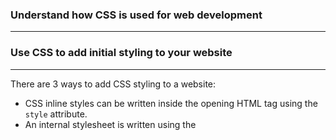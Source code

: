 ### Understand how CSS is used for web development
___________________________


### Use CSS to add initial styling to your website
___________________________
There are 3 ways to add CSS styling to a website:
- CSS inline styles can be written inside the opening HTML tag using the `style` attribute.
- An internal stylesheet is written using the <style> element inside the <head> element of an HTML file.
- An external stylesheet separates CSS code from HTML, by using the .css file extension.
>e.g. <link href='style.css' rel='stylesheet'>

Further points:

- CSS can select HTML elements by type, class, ID, and attribute.
- All elements can be selected using the universal selector.
- An element can have different states using the pseudo-class selector.
E.G:
    button:hover {
        color: blue;
    }
- Multiple CSS classes can be applied to one HTML element.

Some properties that can be defined in CSS include:
font-family
font-size
font-weight
text-align (left, right, centre)
color 
background-color
opacity 
background-image
!important !!!!!!!!!!!!!!
### Understand the Box Model in CSS
___________________________

>The box model comprises a set of properties used to create space around and between HTML elements.

- Borders surround the content area and padding of an element. 
- Padding is the space between the content area and the border.
- Margin is the amount of spacing outside of an element’s border.

- Horizontal margins add, so the total space between the borders of adjacent elements is equal to the sum of the right margin of one element and the left margin of the adjacent element.
- Vertical margins collapse, so the space between vertically adjacent elements is equal to the larger margin.

Properties:
- The `overflow` property can be set to display, hidden, or scroll, and dictates how HTML will render content that overflows its parent’s content area.
- `margin: 0 auto` horizontally centers an element inside of its parent content area, if it has a width.
- `padding`:
- `margin`:
- `visibility` :

NB:
The default value of the box-sizing property is content-box.In the default box model, box dimensions are affected by border thickness and padding.
- In default view:  width property = content width
- In border-box view: width property= content width + padding + border.
(Computer subtracts padding and border from element dimension to get to to content width.
)
E.G syntax:
    * {
    box-sizing: border-box;
    }
### Add positioning using CSS
___________________________
- The `position` property allows you to specify the position of an element.
- When set to `relative`, an element’s position is relative to its default position on the page.
- When set to `absolute`, an element’s position is relative to its closest positioned parent element. It can be pinned to any part of the web page, but the element will still move with the rest of the document when the page is scrolled.
- When set to `fixed`, an element’s position can be pinned to any part of the web page. The element will remain in view no matter what.
- When set to `sticky`, an element can stick to a defined offset position when the user scrolls its parent container.
- The `z-index` of an element specifies how far back or how far forward an element appears on the page when it overlaps other elements.
- After defining `position`; `top`, `bottom`, `left` and `right` attributes can be used.

- The `display` property allows you to control how an element flows vertically and horizontally in a document.
- `inline` elements take up as little space as possible, and they cannot have manually adjusted width or height.
- `block` elements take up the width of their container and can have manually adjusted heights.
- `inline-block` elements can have set width and height, but they can also appear next to each other and do not take up their entire container width.

- The `float` property can move elements as far left or as far right as possible on a web page.
- The `clear` property specifies what should happen with the element that is next to a floating element.
### Read CSS documentation
___________________________
